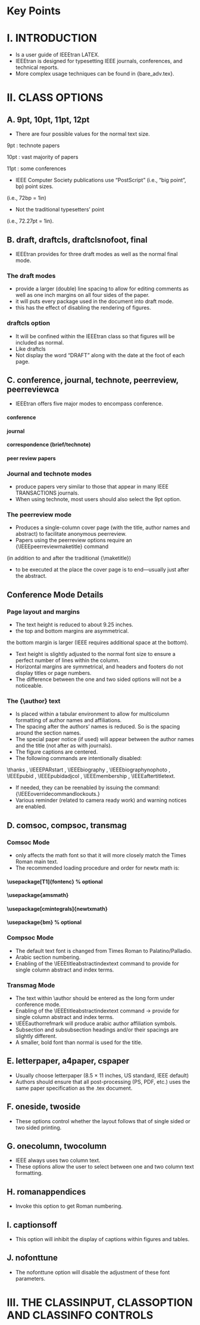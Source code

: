 # Key Points

# I. INTRODUCTION
- Is a user guide of IEEEtran LATEX.
- IEEEtran is designed for typesetting IEEE journals, conferences, and technical reports.
- More complex usage techniques can be found in {bare_adv.tex}.

# II. CLASS OPTIONS
## A. 9pt, 10pt, 11pt, 12pt
- There are four possible values for the normal text size.

9pt : technote papers

10pt : vast majority of papers

11pt : some conferences

- IEEE Computer Society publications use “PostScript” (i.e., “big point”, bp) point sizes.

(i.e., 72bp = 1in) 
- Not the traditional typesetters’ point

(i.e., 72.27pt = 1in). 

##  B. draft, draftcls, draftclsnofoot, final
- IEEEtran provides for three draft modes as well as the normal final mode.

### The draft modes
- provide a larger (double) line spacing to allow for editing comments as well as one inch margins on all four sides of the paper.
- it will puts every package used in the document into draft mode.
- this has the effect of disabling the rendering of figures.

### draftcls option 
- It will be confined within the IEEEtran class so that figures will be included as normal.
- Like draftcls
- Not display the word “DRAFT” along with the date at the foot of each page.

## C. conference, journal, technote, peerreview, peerreviewca
- IEEEtran offers five major modes to encompass conference.
#### conference
#### journal
#### correspondence (brief/technote) 
#### peer review papers

### Journal and technote modes
- produce papers very similar to those that appear in many IEEE TRANSACTIONS journals.
- When using technote, most users should also select the 9pt option.

### The peerreview mode
- Produces a single-column cover page (with the title, author names and abstract) to facilitate anonymous peerreview.
- Papers using the peerreview options require an {\IEEEpeerreviewmaketitle} command

 (in addition to and after the traditional {\maketitle}) 
- to be executed at the place the cover page is to end—usually just after the abstract.

## Conference Mode Details
### Page layout and margins
- The text height is reduced to about 9.25 inches.
- the top and bottom margins are asymmetrical.

the bottom margin is larger (IEEE requires additional space at the bottom).

- Text height is slightly adjusted to the normal font size to ensure a perfect number of lines within the column.
- Horizontal margins are symmetrical, and headers and footers do not display titles or page numbers.
- The difference between the one and two sided options will not be a noticeable.

### The {\author} text
- Is placed within a tabular environment to allow for multicolumn formatting of author names and affiliations.
- The spacing after the authors’ names is reduced. So is the spacing around the section names.
- The special paper notice (if used) will appear between the author names and the title (not after as with journals).
- The figure captions are centered.
- The following commands are intentionally disabled:

\thanks , \IEEEPARstart , \IEEEbiography , \IEEEbiographynophoto , \IEEEpubid , \IEEEpubidadjcol , \IEEEmembership , \IEEEaftertitletext.
- If needed, they can be reenabled by issuing the command: {\IEEEoverridecommandlockouts.}
- Various reminder (related to camera ready work) and warning notices are enabled.

## D. comsoc, compsoc, transmag
### Comsoc Mode
- only affects the math font so that it will more closely match the Times Roman main text.
- The recommended loading procedure and order for newtx math is:

#### \usepackage[T1]{fontenc} % optional
#### \usepackage{amsmath}
#### \usepackage[cmintegrals]{newtxmath}
#### \usepackage{bm} % optional

### Compsoc Mode
- The default text font is changed from Times Roman to Palatino/Palladio.
- Arabic section numbering.
- Enabling of the \IEEEtitleabstractindextext command to provide for single column abstract and index terms.

### Transmag Mode
- The text within \author should be entered as the long form under conference mode.
- Enabling of the \IEEEtitleabstractindextext command -> provide for single column abstract and index terms.
- \IEEEauthorrefmark will produce arabic author affiliation symbols.
- Subsection and subsubsection headings and/or their spacings are slightly different.
- A smaller, bold font than normal is used for the title.

## E. letterpaper, a4paper, cspaper
- Usually choose letterpaper (8.5 × 11 inches, US standard, IEEE default)
- Authors should ensure that all post-processing (PS, PDF, etc.) uses the same paper specification as the .tex document.

## F. oneside, twoside
- These options control whether the layout follows that of single sided or two sided printing.

## G. onecolumn, twocolumn
- IEEE always uses two column text.
- These options allow the user to select between one and two column text formatting.

##  H. romanappendices
- Invoke this option to get Roman numbering.

##  I. captionsoff
- This option will inhibit the display of captions within figures and tables.

##  J. nofonttune
-  The nofonttune option will disable the adjustment of these font parameters.

# III. THE CLASSINPUT, CLASSOPTION AND CLASSINFO CONTROLS
